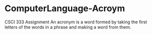 # ComputerLanguage-Acroym
CSCI 333 Assignment
An acronym is a word formed by taking the first letters of the words in a phrase and making a word from them.
